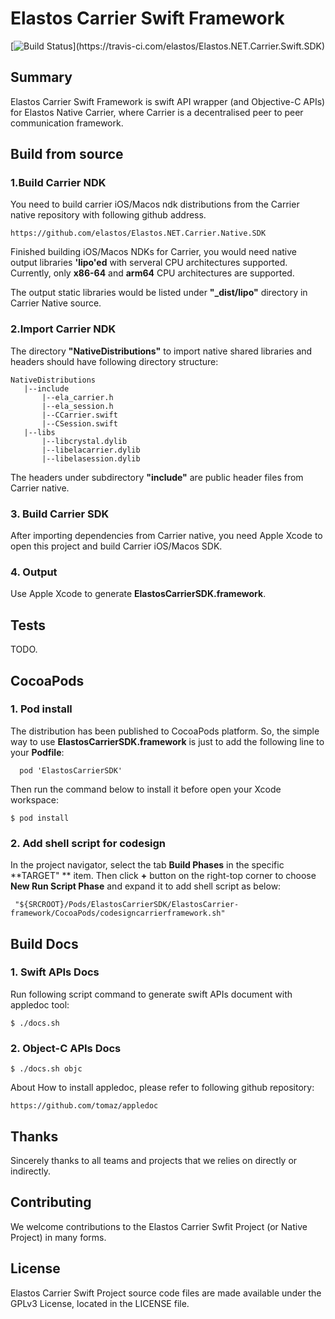 Elastos Carrier Swift Framework
=============================

[![Build Status](https://travis-ci.com/elastos/Elastos.NET.Carrier.Swift.SDK.svg?)](https://travis-ci.com/elastos/Elastos.NET.Carrier.Swift.SDK)

## Summary

Elastos Carrier Swift Framework is swift API wrapper (and Objective-C APIs) for Elastos Native Carrier, where Carrier is a decentralised peer to peer communication framework.

## Build from source

### 1.Build Carrier NDK

You need to build carrier iOS/Macos ndk distributions from the Carrier native repository with following github address.

```
https://github.com/elastos/Elastos.NET.Carrier.Native.SDK
```

Finished building iOS/Macos NDKs for Carrier, you would need native output libraries **'lipo'ed** with serveral CPU architectures supported. Currently, only **x86-64** and **arm64** CPU architectures are supported.

The output static libraries would be listed under **"_dist/lipo"** directory in Carrier Native source.

### 2.Import Carrier NDK

The directory **"NativeDistributions"** to import native shared libraries and headers should have following directory structure:

```
NativeDistributions
   |--include
       |--ela_carrier.h
       |--ela_session.h
       |--CCarrier.swift
       |--CSession.swift
   |--libs
       |--libcrystal.dylib
       |--libelacarrier.dylib
       |--libelasession.dylib
```

The headers under subdirectory **"include"** are public header files from Carrier native.

### 3. Build Carrier SDK

After importing dependencies from Carrier native, you need Apple Xcode to open this project and build Carrier iOS/Macos SDK.

### 4. Output

Use Apple Xcode to generate **ElastosCarrierSDK.framework**.

## Tests

TODO.

## CocoaPods

### 1. Pod install
The distribution has been published to CocoaPods platform. So, the simple way to use **ElastosCarrierSDK.framework** is just to add the following line to your **Podfile**:

```
  pod 'ElastosCarrierSDK'
```

Then run the command below to install it before open your Xcode workspace:
```shell
$ pod install
```

### 2. Add shell script for codesign

In the project navigator, select the tab **Build Phases**  in the specific  **TARGET" ** item. Then click **+** button on the right-top corner to choose **New Run Script Phase** and expand it to add shell script as below:

```
 "${SRCROOT}/Pods/ElastosCarrierSDK/ElastosCarrier-framework/CocoaPods/codesigncarrierframework.sh"
```

## Build Docs

### 1. Swift APIs Docs

Run following script command to generate swift APIs document with appledoc tool:

```shell
$ ./docs.sh

```

### 2. Object-C APIs Docs

```shell
$ ./docs.sh objc

```

About How to install appledoc, please refer to following github repository:

```
https://github.com/tomaz/appledoc

```

## Thanks

Sincerely thanks to all teams and projects that we relies on directly or indirectly.

## Contributing

We welcome contributions to the Elastos Carrier Swfit Project (or Native Project) in many forms.

## License

Elastos Carrier Swift Project source code files are made available under the GPLv3 License, located in the LICENSE file.
